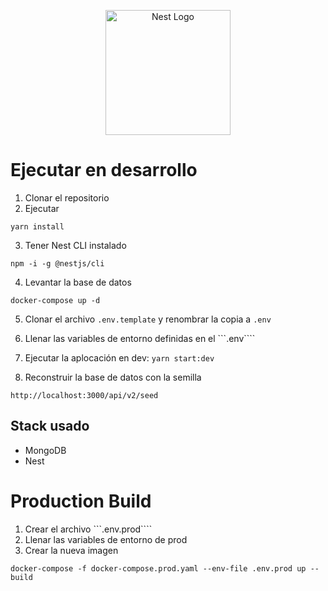 <p align="center">
  <a href="http://nestjs.com/" target="blank"><img src="https://nestjs.com/img/logo-small.svg" width="200" alt="Nest Logo" /></a>
</p>

# Ejecutar en desarrollo

1. Clonar el repositorio
2. Ejecutar
```
yarn install
```
3. Tener Nest CLI instalado
```
npm -i -g @nestjs/cli
```
4. Levantar la base de datos
```
docker-compose up -d 
```

5. Clonar el archivo ```.env.template``` y renombrar la copia a ```.env```

6. Llenar las variables de entorno definidas en el ```.env````

7. Ejecutar la aplocación en dev: 
```yarn start:dev``` 

8. Reconstruir la base de datos con la semilla
```
http://localhost:3000/api/v2/seed
```

## Stack usado
* MongoDB
* Nest


# Production Build 
1. Crear el archivo ```.env.prod````
2. Llenar las variables de entorno de prod
3. Crear la nueva imagen
```
docker-compose -f docker-compose.prod.yaml --env-file .env.prod up --build
```